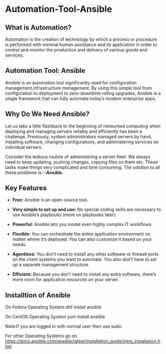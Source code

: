 # Automation-Tool-Ansible

## **What is Automation?**

Automation is the creation of technology by which a process or procedure is performed with minimal human assistance 
and its application in order to control and monitor the production and delivery of various goods and services.

## **Automation Tool: Ansible**

Ansible is an automation tool significantly used for configuration management,infrastructure management. By using this simple
tool from configuration to deployment to zero-downtime rolling upgrades, Ansible is a single framework that can fully automate
today’s modern enterprise apps.

## **Why Do We Need Ansible?**

Let us take a little flashback to the beginning of networked computing when deploying and managing servers reliably and 
efficiently has been a challenge. Previously, system administrators managed servers by hand, installing software, changing 
configurations, and administering services on individual servers.

Consider the tedious routine of administering a server fleet. We always need to keep updating, pushing changes, copying 
files on them etc. These tasks make things very complicated and time consuming. The solution to all these problems is – ***Ansible.***

## **Key Features**

* **Free:** Ansible is an open-source tool.

* **Very simple to set up and use:** No special coding skills are necessary to use Ansible’s playbooks (more on playbooks later).

* **Powerful:** Ansible lets you model even highly complex IT workflows. 

* **Flexible:** You can orchestrate the entire application environment no matter where it’s deployed. You can also customize it based on your needs.

* **Agentless:** You don’t need to install any other software or firewall ports on the client systems you want to automate. You also don’t have to set up a separate management structure.

* **Efficient:** Because you don’t need to install any extra software, there’s more room for application resources on your server.

## **Installtion of Ansible**

On Fedora Operating System
dnf install ansible

On CentOS Operating System
yum install ansible

Note:If you are logged in with normal user then use sudo.

For other Operating Systems go on
https://docs.ansible.com/ansible/latest/installation_guide/intro_installation.html
